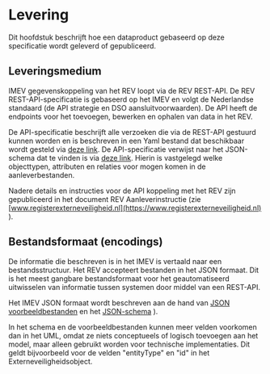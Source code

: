 Levering
========

Dit hoofdstuk beschrijft hoe een dataproduct gebaseerd op deze specificatie
wordt geleverd of gepubliceerd.

## Leveringsmedium

IMEV gegevenskoppeling van het REV loopt via de REV REST-API. De REV REST-API-specificatie is gebaseerd op het IMEV en volgt de
Nederlandse standaard (de API strategie en DSO aansluitvoorwaarden). De API
heeft de endpoints voor het toevoegen, bewerken en ophalen van data in het REV.

De API-specificatie beschrijft alle verzoeken die via de REST-API gestuurd kunnen worden en is beschreven in een Yaml bestand dat beschikbaar wordt gesteld via [deze link](https://register.geostandaarden.nl/?url=imev/index.html).
De API-specificatie verwijst naar het JSON-schema dat te vinden is via [deze link](https://register.geostandaarden.nl/jsonschema/imev/). Hierin is vastgelegd welke objecttypen, attributen en relaties voor mogen komen in de aanleverbestanden.

Nadere details en instructies voor de API koppeling met het REV zijn gepubliceerd in het document REV Aanleverinstructie (zie [www.registerexterneveiligheid.nl](https://www.registerexterneveiligheid.nl) ).


## Bestandsformaat (encodings)

De informatie die beschreven is in het IMEV is vertaald naar een
bestandsstructuur. Het REV accepteert bestanden in het JSON formaat. Dit is het meest gangbare bestandsformaat voor het geautomatiseerd uitwisselen van informatie tussen systemen door middel van een REST-API.

Het IMEV JSON formaat wordt beschreven aan de hand van [JSON voorbeeldbestanden](https://register.geostandaarden.nl/?url=imev/index.html) en het [JSON-schema](https://register.geostandaarden.nl/jsonschema/imev/) ).

In het schema en de voorbeeldbestanden kunnen meer velden voorkomen dan in het UML, omdat ze niets conceptueels of logisch toevoegen aan het model, maar alleen gebruikt worden voor technische implementaties. 
Dit geldt bijvoorbeeld voor de velden "entityType" en "id" in het Externeveiligheidsobject.


